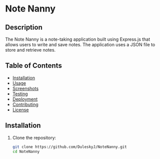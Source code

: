 # Note Nanny

## Description

The Note Nanny is a note-taking application built using Express.js that allows users to write and save notes. The application uses a JSON file to store and retrieve notes.

## Table of Contents

- [Installation](#installation)
- [Usage](#usage)
- [Screenshots](#screenshots)
- [Testing](#testing)
- [Deployment](#deployment)
- [Contributing](#contributing)
- [License](#license)

## Installation

1. Clone the repository:
   ```bash
   git clone https://github.com/DuleskyJ/NoteNanny.git
   cd NoteNanny
